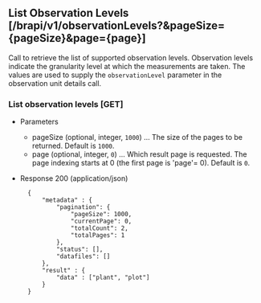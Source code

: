 ## List Observation Levels [/brapi/v1/observationLevels?&pageSize={pageSize}&page={page}]

Call to retrieve the list of supported observation levels. 
Observation levels indicate the granularity level at which the measurements are taken.
The values are used to supply the `observationLevel` parameter in the observation unit details call.

### List observation levels [GET]
+ Parameters
    + pageSize (optional, integer, `1000`) ... The size of the pages to be returned. Default is `1000`.
    + page (optional, integer, `0`) ... Which result page is requested. The page indexing starts at 0 (the first page is 'page'= 0). Default is `0`.

+ Response 200 (application/json)
        
        {
            "metadata" : {
                "pagination": {
                    "pageSize": 1000,
                    "currentPage": 0,
                    "totalCount": 2,
                    "totalPages": 1
                },
                "status": [],
                "datafiles": []
            },
            "result" : {
                "data" : ["plant", "plot"]
            }
        }

